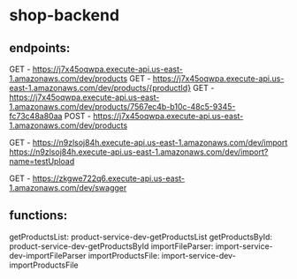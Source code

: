 # shop-backend

## endpoints:

GET - https://j7x45oqwpa.execute-api.us-east-1.amazonaws.com/dev/products
GET - https://j7x45oqwpa.execute-api.us-east-1.amazonaws.com/dev/products/{productId}
GET - https://j7x45oqwpa.execute-api.us-east-1.amazonaws.com/dev/products/7567ec4b-b10c-48c5-9345-fc73c48a80aa
POST - https://j7x45oqwpa.execute-api.us-east-1.amazonaws.com/dev/products

GET - https://n9zlsoj84h.execute-api.us-east-1.amazonaws.com/dev/import
      https://n9zlsoj84h.execute-api.us-east-1.amazonaws.com/dev/import?name=testUpload

GET - https://zkgwe722q6.execute-api.us-east-1.amazonaws.com/dev/swagger
## functions:

getProductsList: product-service-dev-getProductsList
getProductsById: product-service-dev-getProductsById
importFileParser: import-service-dev-importFileParser
importProductsFile: import-service-dev-importProductsFile
